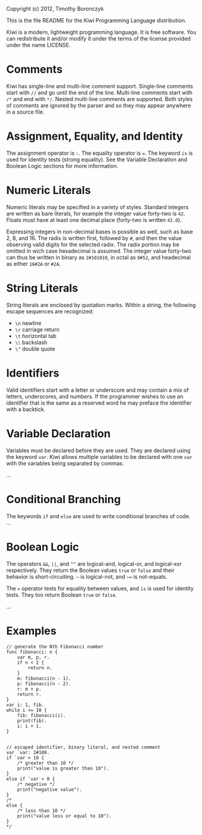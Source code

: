 Copyright (c) 2012, Timothy Boronczyk

This is the file README for the Kiwi Programming Language distribution.

Kiwi is a modern, lightweight programming language. It is free software. You
can redistribute it and/or modify it under the terms of the license provided
under the name LICENSE.

Comments
========
Kiwi has single-line and multi-line comment support. Single-line comments start 
with `//` and go until the end of the line. Multi-line comments start with `/*`
and end with `*/`. Nested multi-line comments are supported. Both styles of
comments are ignored by the parser and so they may appear anywhere in a source
file.

Assignment, Equality, and Identity
==================================
The assignment operator is `:`. The equality operator is `=`.  The  keyword
`is` is used for identity tests (strong equality). See the Variable Declaration
and Boolean Logic sections for more information.

Numeric Literals
================
Numeric literals may be specified in a variety of styles. Standard integers are 
written as bare literals, for example the integer value forty-two is `42`.
Floats must have at least one decimal place (forty-two is written `42.0`).

Expressing integers in non-decimal bases is possible as well, such as base 2,
8, and 16. The radix is written first, followed by `#`, and then the value
observing valid digits for the selected radix. The radix portion may be omitted
in wich case hexadecimal is assumed. The integer value forty-two can thus be
written in binary as `2#101010`, in octal as `8#52`, and headecimal as either
`16#2A` or `#2A`.

String Literals
===============
String literals are enclosed by quotation marks. Within a string, the following
escape sequences are recognized:

 - `\n`          newline
 - `\r`          carriage return
 - `\t`          horizontal tab
 - `\\`          backslash
 - `\"`          double quote


Identifiers
===========
Valid identifiers start with a letter or underscore and may contain a mix of
letters, underscores, and numbers. If the programmer wishes to use an identifier
that is the same as a reserved word he may preface the identifier with a
backtick.

Variable Declaration
====================
Variables must be declared before they are used. They are declared using the
keyword `var`. Kiwi allows multiple variables to be declared with one `var` with
the variables being separated by commas.

...

Conditional Branching
=====================
The keywords `if` and `else` are used to write conditional branches of code. 
...

Boolean Logic
=============
The operators `&&`, `||`, and `^^` are logical-and, logical-or, and logical-xor
respectively. They return the Boolean values `true` or `false` and their behavior
is short-circuiting. `~` is logical-not, and `~=` is not-equals.

The `=` operator tests for equality between values, and `is` is used for
identity tests. They too return Boolean `true` or `false`.

...

Examples
========
    // generate the Nth Fibonacci number 
    func fibonacci: n { 
        var m, p, r.
        if n < 2 { 
            return n.
        } 
        m: fibonacci(n - 1).
        p: fibonacci(n - 2).
        r: m + p.
        return r.
    }
    var i: 1, fib.
    while i <= 10 { 
        fib: fibonacci(i).
        print(fib).
        i: i + 1.
    }


    // escaped identifier, binary literal, and nested comment
    var `var: 2#100.
    if `var > 10 {
        /* greater than 10 */
        print("value is greater than 10").
    }
    else if `var < 0 {
        /* negative */
        print("negative value").
    }
    /*
    else {
        /* less than 10 */
        print("value less or equal to 10").
    }
    */

